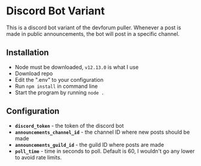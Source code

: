 # Discord Bot Variant
This is a discord bot variant of the devforum puller. Whenever a post is made in public announcements, the bot will post in a specific channel.

## Installation
* Node must be downloaded, `v12.13.0` is what I use
* Download repo
* Edit the ".env" to your configuration
* Run `npm install` in command line
* Start the program by running `node .`

## Configuration
* **`discord_token`** - the token of the discord bot
* **`announcements_channel_id`** - the channel ID where new posts should be made
* **`announcements_guild_id`** - the guild ID where posts are made
* **`poll_time`** - time in seconds to poll. Default is 60, I wouldn't go any lower to avoid rate limits.

